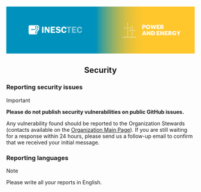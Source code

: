 <div align="center">

![logo](./profile/cpes-banner.png)

## Security
</div>

### Reporting security issues

> [!IMPORTANT]  
> **Please do not publish security vulnerabilities on public GitHub issues.**

Any vulnerability found should be reported to the Organization Stewards (contacts available on the [Organization Main Page](https://github.com/CPES-Power-and-Energy-Systems)).
If you are still waiting for a response within 24 hours, please send us a follow-up email to confirm that we received your initial message.

### Reporting languages

> [!NOTE]
> Please write all your reports in English.